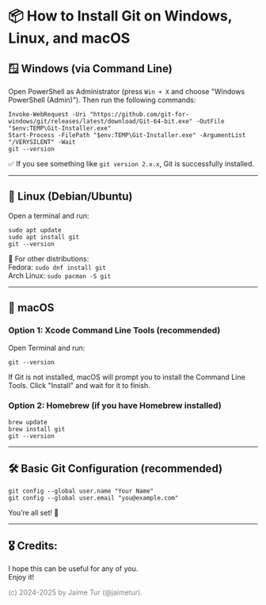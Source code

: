 # 📦 How to Install Git on Windows, Linux, and macOS

## 🪟 Windows (via Command Line)

Open PowerShell as Administrator (press `Win + X` and choose "Windows PowerShell (Admin)"). Then run the following commands:

```
Invoke-WebRequest -Uri "https://github.com/git-for-windows/git/releases/latest/download/Git-64-bit.exe" -OutFile "$env:TEMP\Git-Installer.exe"
Start-Process -FilePath "$env:TEMP\Git-Installer.exe" -ArgumentList "/VERYSILENT" -Wait
git --version
```

✅ If you see something like `git version 2.x.x`, Git is successfully installed.

---

## 🐧 Linux (Debian/Ubuntu)

Open a terminal and run:

```
sudo apt update
sudo apt install git
git --version
```

📌 For other distributions:  
Fedora: `sudo dnf install git`  
Arch Linux: `sudo pacman -S git`

---

## 🍎 macOS

### Option 1: Xcode Command Line Tools (recommended)

Open Terminal and run:

```
git --version
```

If Git is not installed, macOS will prompt you to install the Command Line Tools. Click "Install" and wait for it to finish.

### Option 2: Homebrew (if you have Homebrew installed)

```
brew update
brew install git
git --version
```

---

## 🛠️ Basic Git Configuration (recommended)

```
git config --global user.name "Your Name"
git config --global user.email "you@example.com"
```

You’re all set! 🚀


---
## 🎖️ Credits:
I hope this can be useful for any of you.  
Enjoy it!

<span style="color:grey">(c) 2024-2025 by Jaime Tur (@jaimetur).</span> 